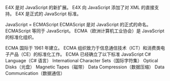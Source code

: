 E4X 是对 JavaScript 的新扩展。
E4X 向 JavaScript 添加了对 XML 的直接支持。
E4X 是正式的 JavaScript 标准。

JavaScript = ECMAScript
ECMAScript 是对 JavaScript 的正式的命名。
ECMAScript 等同于 JavaScript。
ECMA（欧洲计算机工业协会）是 JavaScript 的标准化组织。

ECMA 国际于 1961 年建立。
ECMA 组织致力于信息通信技术（ICT）和消费类电子产品（CE）的标准化工作。
ECMA 已经确立了以下标准
JavaScript
C# Language（C# 语言）
International Character Sets（国际字符集）
Optical Disks（光盘）
Magnetic Tapes（磁带）
Data Compression（数据压缩）
Data Communication（数据通信）
